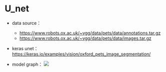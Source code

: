 # U_net
* data source：
  * https://www.robots.ox.ac.uk/~vgg/data/pets/data/annotations.tar.gz
  * https://www.robots.ox.ac.uk/~vgg/data/pets/data/images.tar.gz
  
* keras unet：https://keras.io/examples/vision/oxford_pets_image_segmentation/
* model graph：
![](https://i.imgur.com/K1Juumh.png)
